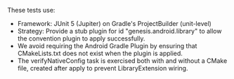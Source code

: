 These tests use:

- Framework: JUnit 5 (Jupiter) on Gradle's ProjectBuilder (unit-level)
- Strategy: Provide a stub plugin for id "genesis.android.library" to allow the convention plugin to
  apply successfully.
- We avoid requiring the Android Gradle Plugin by ensuring that CMakeLists.txt does not exist when
  the plugin is applied.
- The verifyNativeConfig task is exercised both with and without a CMake file, created after apply
  to prevent LibraryExtension wiring.